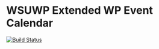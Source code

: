 # WSUWP Extended WP Event Calendar

[![Build Status](https://travis-ci.org/washingtonstateuniversity/WSUWP-Extended-WP-Event-Calendar.svg?branch=master)](https://travis-ci.org/washingtonstateuniversity/WSUWP-Extended-WP-Event-Calendar)
